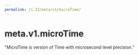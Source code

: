 ```yaml
---
permalink: /1.32/meta/v1/microTime/
---
```


# meta.v1.microTime

"MicroTime is version of Time with microsecond level precision."